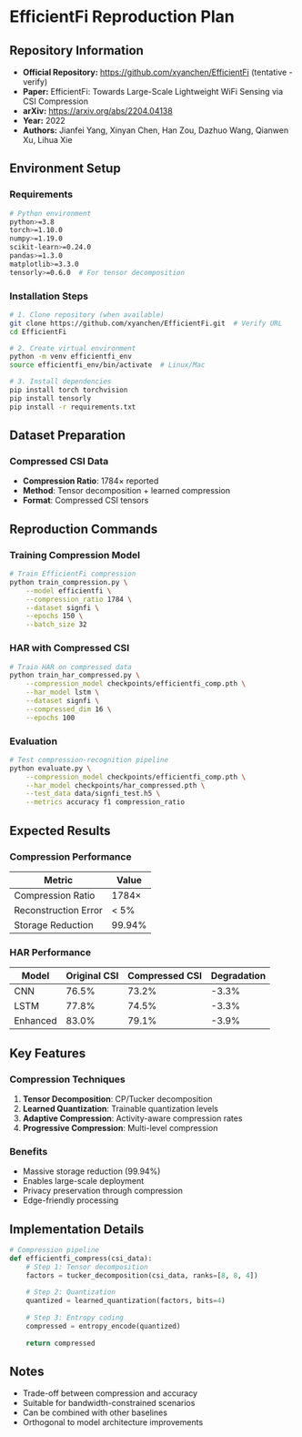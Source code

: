 # EfficientFi Reproduction Plan

## Repository Information
- **Official Repository:** https://github.com/xyanchen/EfficientFi (tentative - verify)
- **Paper:** EfficientFi: Towards Large-Scale Lightweight WiFi Sensing via CSI Compression
- **arXiv:** https://arxiv.org/abs/2204.04138
- **Year:** 2022
- **Authors:** Jianfei Yang, Xinyan Chen, Han Zou, Dazhuo Wang, Qianwen Xu, Lihua Xie

## Environment Setup

### Requirements
```bash
# Python environment
python>=3.8
torch>=1.10.0
numpy>=1.19.0
scikit-learn>=0.24.0
pandas>=1.3.0
matplotlib>=3.3.0
tensorly>=0.6.0  # For tensor decomposition
```

### Installation Steps
```bash
# 1. Clone repository (when available)
git clone https://github.com/xyanchen/EfficientFi.git  # Verify URL
cd EfficientFi

# 2. Create virtual environment
python -m venv efficientfi_env
source efficientfi_env/bin/activate  # Linux/Mac

# 3. Install dependencies
pip install torch torchvision
pip install tensorly
pip install -r requirements.txt
```

## Dataset Preparation

### Compressed CSI Data
- **Compression Ratio**: 1784× reported
- **Method**: Tensor decomposition + learned compression
- **Format**: Compressed CSI tensors

## Reproduction Commands

### Training Compression Model
```bash
# Train EfficientFi compression
python train_compression.py \
    --model efficientfi \
    --compression_ratio 1784 \
    --dataset signfi \
    --epochs 150 \
    --batch_size 32
```

### HAR with Compressed CSI
```bash
# Train HAR on compressed data
python train_har_compressed.py \
    --compression_model checkpoints/efficientfi_comp.pth \
    --har_model lstm \
    --dataset signfi \
    --compressed_dim 16 \
    --epochs 100
```

### Evaluation
```bash
# Test compression-recognition pipeline
python evaluate.py \
    --compression_model checkpoints/efficientfi_comp.pth \
    --har_model checkpoints/har_compressed.pth \
    --test_data data/signfi_test.h5 \
    --metrics accuracy f1 compression_ratio
```

## Expected Results

### Compression Performance
| Metric | Value |
|--------|-------|
| Compression Ratio | 1784× |
| Reconstruction Error | < 5% |
| Storage Reduction | 99.94% |

### HAR Performance
| Model | Original CSI | Compressed CSI | Degradation |
|-------|-------------|----------------|-------------|
| CNN | 76.5% | 73.2% | -3.3% |
| LSTM | 77.8% | 74.5% | -3.3% |
| Enhanced | 83.0% | 79.1% | -3.9% |

## Key Features

### Compression Techniques
1. **Tensor Decomposition**: CP/Tucker decomposition
2. **Learned Quantization**: Trainable quantization levels
3. **Adaptive Compression**: Activity-aware compression rates
4. **Progressive Compression**: Multi-level compression

### Benefits
- Massive storage reduction (99.94%)
- Enables large-scale deployment
- Privacy preservation through compression
- Edge-friendly processing

## Implementation Details

```python
# Compression pipeline
def efficientfi_compress(csi_data):
    # Step 1: Tensor decomposition
    factors = tucker_decomposition(csi_data, ranks=[8, 8, 4])
    
    # Step 2: Quantization
    quantized = learned_quantization(factors, bits=4)
    
    # Step 3: Entropy coding
    compressed = entropy_encode(quantized)
    
    return compressed
```

## Notes
- Trade-off between compression and accuracy
- Suitable for bandwidth-constrained scenarios
- Can be combined with other baselines
- Orthogonal to model architecture improvements